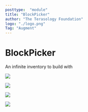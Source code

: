 ```yaml
---
posttype:  "module"  
title: "BlockPicker"
author: "The Terasology Foundation"
logo: "./logo.png"
Tag: "Augment"
---
```

BlockPicker
===========

An infinite inventory to build with

![](/images/sample.png)

![](/images/sample2.png)

![](/images/sample3.png)

![](/images/sample4.png)